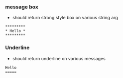 ### message box
- should return strong style box on various string arg
```
*********
* Hello *
*********
```

### Underline
- should return underline on various messages
```
Hello
=====
```
